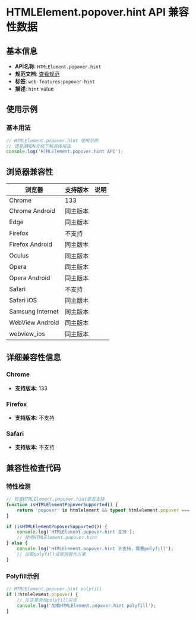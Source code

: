 # HTMLElement.popover.hint API 兼容性数据

## 基本信息

- **API名称**: `HTMLElement.popover.hint`
- **规范文档**: [查看规范](https://html.spec.whatwg.org/multipage/popover.html#attr-popover-hint)
- **标签**: `web-features:popover-hint`
- **描述**: `hint` value

## 使用示例

### 基本用法

```javascript
// HTMLElement.popover.hint 使用示例
// 请查阅MDN文档了解具体用法
console.log('HTMLElement.popover.hint API');
```

## 浏览器兼容性

| 浏览器 | 支持版本 | 说明 |
|--------|----------|------|
| Chrome | 133 |  |
| Chrome Android | 同主版本 |  |
| Edge | 同主版本 |  |
| Firefox | 不支持 |  |
| Firefox Android | 同主版本 |  |
| Oculus | 同主版本 |  |
| Opera | 同主版本 |  |
| Opera Android | 同主版本 |  |
| Safari | 不支持 |  |
| Safari iOS | 同主版本 |  |
| Samsung Internet | 同主版本 |  |
| WebView Android | 同主版本 |  |
| webview_ios | 同主版本 |  |

## 详细兼容性信息

### Chrome

- **支持版本**: 133

### Firefox

- **支持版本**: 不支持

### Safari

- **支持版本**: 不支持

## 兼容性检查代码

### 特性检测

```javascript
// 检查HTMLElement.popover.hint是否支持
function isHTMLElementPopoverSupported() {
    return 'popover' in htmlelement && typeof htmlelement.popover === 'function';
}

if (isHTMLElementPopoverSupported()) {
    console.log('HTMLElement.popover.hint 支持');
    // 使用HTMLElement.popover.hint
} else {
    console.log('HTMLElement.popover.hint 不支持，需要polyfill');
    // 加载polyfill或使用替代方案
}
```

### Polyfill示例

```javascript
// HTMLElement.popover.hint polyfill
if (!htmlelement.popover) {
    // 在这里添加polyfill实现
    console.log('加载HTMLElement.popover.hint polyfill');
}
```

